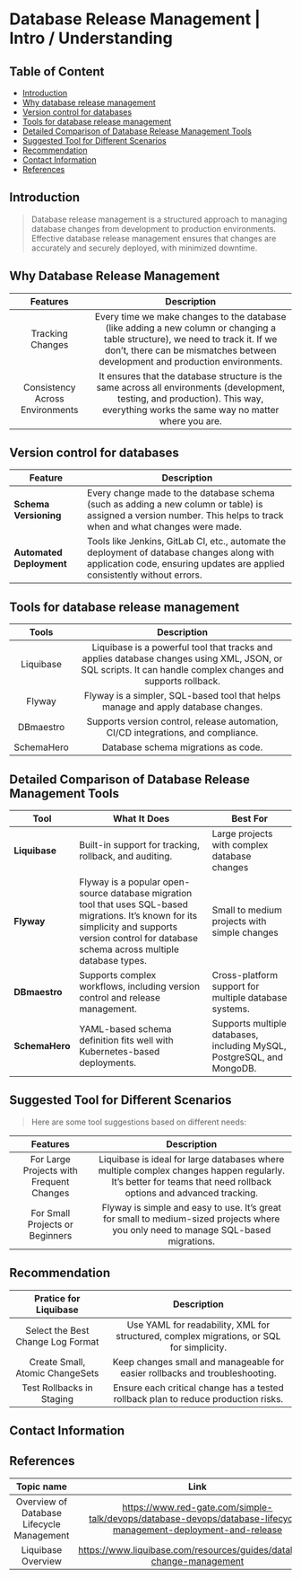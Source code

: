

# Database Release Management | Intro / Understanding




## Table of Content

- [Introduction](#introduction)
- [Why database release management](#why-database-release-management)
- [Version control for databases](#version-control-for-databases)
- [Tools for database release management](#tools-for-database-release-management)
- [Detailed Comparison of Database Release Management Tools](#detailed-comparison-of-database-release-management-tools)
- [Suggested Tool for Different Scenarios](#suggested-tool-for-different-scenarios)
- [Recommendation](#recommendation)
- [Contact Information](#contact-information)
- [References](#references)


## Introduction

> Database release management is a structured approach to managing database changes from development to production environments. Effective database release management ensures that changes are accurately and securely deployed, with minimized downtime.


## Why Database Release Management

| Features    | Description
|:------------------:|:--------------------------:|
| Tracking Changes | Every time we make changes to the database (like adding a new column or changing a table structure), we need to track it. If we don’t, there can be mismatches between development and production environments.
| Consistency Across Environments | It ensures that the database structure is the same across all environments (development, testing, and production). This way, everything works the same way no matter where you are.

## Version control for databases

| Feature              | Description                                                                                                                                      |
|----------------------|--------------------------------------------------------------------------------------------------------------------------------------------------|
| **Schema Versioning** | Every change made to the database schema (such as adding a new column or table) is assigned a version number. This helps to track when and what changes were made. |
| **Automated Deployment** | Tools like Jenkins, GitLab CI, etc., automate the deployment of database changes along with application code, ensuring updates are applied consistently without errors. |

## Tools for database release management

| Tools   | Description
|:------------------:|:--------------------------:|
| Liquibase | Liquibase is a powerful tool that tracks and applies database changes using XML, JSON, or SQL scripts. It can handle complex changes and supports rollback.
| Flyway | Flyway is a simpler, SQL-based tool that helps manage and apply database changes. 
| DBmaestro | Supports version control, release automation, CI/CD integrations, and compliance.
| SchemaHero | Database schema migrations as code.
## Detailed Comparison of Database Release Management Tools

| Tool         | What It Does                                              | Best For                                        |
|--------------|-----------------------------------------------------------|------------------------------------------------|
| **Liquibase** | Built-in support for tracking, rollback, and auditing. | Large projects with complex database changes   |
| **Flyway**    | Flyway is a popular open-source database migration tool that uses SQL-based migrations. It’s known for its simplicity and supports version control for database schema across multiple database types. | Small to medium projects with simple changes   |
| **DBmaestro** | Supports complex workflows, including version control and release management. | Cross-platform support for multiple database systems.
| **SchemaHero**| YAML-based schema definition fits well with Kubernetes-based deployments.| Supports multiple databases, including MySQL, PostgreSQL, and MongoDB.
## Suggested Tool for Different Scenarios

> Here are some tool suggestions based on different needs:

| Features    | Description
|:------------------:|:--------------------------:|
| For Large Projects with Frequent Changes | Liquibase is ideal for large databases where multiple complex changes happen regularly. It’s better for teams that need rollback options and advanced tracking.
| For Small Projects or Beginners | Flyway is simple and easy to use. It’s great for small to medium-sized projects where you only need to manage SQL-based migrations.



## Recommendation
|    Pratice for Liquibase          |     Description                    |
|:-----------------:|:-------------------------------------:|
|Select the Best Change Log Format| 	Use YAML for readability, XML for structured, complex migrations, or SQL for simplicity.
| Create Small, Atomic ChangeSets | Keep changes small and manageable for easier rollbacks and troubleshooting.
| Test Rollbacks in Staging | Ensure each critical change has a tested rollback plan to reduce production risks.



## Contact Information



## References

| Topic name |   Link |
|:------------------:|:-------------------:|
| Overview of Database Lifecycle Management| https://www.red-gate.com/simple-talk/devops/database-devops/database-lifecycle-management-deployment-and-release
| Liquibase Overview | https://www.liquibase.com/resources/guides/database-change-management
